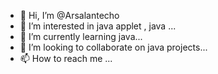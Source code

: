 - 👋 Hi, I’m @Arsalantecho
- 👀 I’m interested in java applet , java ...
- 🌱 I’m currently learning java...
- 💞️ I’m looking to collaborate on java projects...
- 📫 How to reach me ...

<!---
Arsalantecho/Arsalantecho is a ✨ special ✨ repository because its `README.md` (this file) appears on your GitHub profile.
You can click the Preview link to take a look at your changes.
--->
